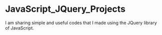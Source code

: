 # JavaScript_JQuery_Projects
I am sharing simple and useful codes that I made using the JQuery library of JavaScript.
